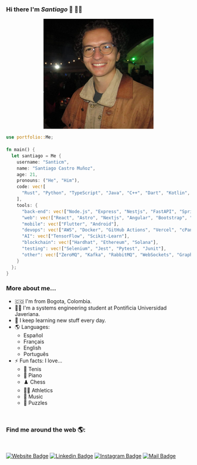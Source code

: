 ### Hi there I'm **_Santiago_** 👋 👨‍💻

<div style="display: flex; justify-content: center; align-items: center; width: 100%;">
  <img src="./public/images/my-photo.jpeg" alt="My Photo" width="300" style="" />
</div>

```rust
use portfolio::Me;

fn main() {
  let santiago = Me {
    username: "Santicm",
    name: "Santiago Castro Muñoz",
    age: 21,
    pronouns: ("He", "Him"),
    code: vec![
      "Rust", "Python", "TypeScript", "Java", "C++", "Dart", "Kotlin", "Solidity"
    ],
    tools: {
      "back-end": vec!["Node.js", "Express", "Nestjs", "FastAPI", "Spring Boot", "Axum"],
      "web": vec!["React", "Astro", "Nextjs", "Angular", "Bootstrap", "Tailwind CSS", "Shadcn UI"],
      "mobile": vec!["Flutter", "Android"],
      "devops": vec!["AWS", "Docker", "GitHub Actions", "Vercel", "cPanel"],
      "AI": vec!["TensorFlow", "Scikit-Learn"],
      "blockchain": vec!["Hardhat", "Ethereum", "Solana"],
      "testing": vec!["Selenium", "Jest", "Pytest", "Junit"],
      "other": vec!["ZeroMQ", "Kafka", "RabbitMQ", "WebSockets", "GraphQL", "RESTful APIs"]
    }
  };
}
```

### More about me...

- 🇨🇴 I'm from Bogota, Colombia.
- 👨‍💻 I'm a systems engineering student at Pontificia Universidad Javeriana.
- 🌱 I keep learning new stuff every day.
- 🌎 Languages:
  - Español
  - Français
  - English
  - Português
- ⚡ Fun facts: I love...
  - 🎾 Tenis
  - 🎹 Piano
  - ♟️ Chess
  - 🏃‍♂️ Athletics
  - 🎵 Music
  - 🧩 Puzzles

<br>

### Find me around the web 🌎:

<br>

[![Website Badge](https://img.shields.io/badge/Website-3b5998?logo=Google-Chrome&logoColor=white&link=https://santicm.com)](https://santicm.com)
[![Linkedin Badge](https://img.shields.io/badge/-LinkedIn-222222?logo=Linkedin&logoColor=white&link=https://www.linkedin.com/in/01naveenv/)](https://www.linkedin.com/in/santiago-castro-2b2a77276/)
[![Instagram Badge](https://img.shields.io/badge/-Instagram-222222?logo=Instagram&logoColor=white&link=https://www.instagram.com/santicm23/)](https://www.instagram.com/santicm23/)
[![Mail Badge](https://img.shields.io/badge/-Mail-222222?logo=Gmail&logoColor=white&link=https://)](mailto:Santicastrom@outlook.com)
